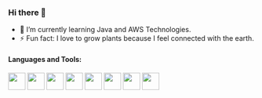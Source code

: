 ### Hi there 👋

<!-- 
**autida/autida** is a ✨ _special_ ✨ repository because its `README.md` (this file) appears on your GitHub profile.

Here are some ideas to get you started: -->

- 🌱 I’m currently learning Java and AWS Technologies.
- ⚡ Fun fact: I love to grow plants because I feel connected with the earth.

#### Languages and Tools:

<img src="https://github.com/autida/autida/assets/43236820/abaf6439-c786-4081-aa24-e63e6d71c1ca" width="35" height="35">
<img src="https://github.com/autida/autida/assets/43236820/804b7890-ce0d-47d1-ab12-b3a6583ed8a0" width="35" height="35">
<img src="https://github.com/autida/autida/assets/43236820/8bfd70b4-dbbc-4623-9d24-e5856a112af7" width="35" height="35">
<img src="https://github.com/autida/autida/assets/43236820/ae3431ff-f316-4944-ad6e-c961cd719d57" width="35" height="35">
<img src="https://github.com/autida/autida/assets/43236820/a2da0f57-1053-4711-aeff-d360e8c93d41" width="35" height="35">
<img src="https://github.com/autida/autida/assets/43236820/9a214989-48db-411f-a811-dc234cfd43fe" width="35" height="35">
<img src="https://github.com/autida/autida/assets/43236820/e735e8bf-907f-4239-a33e-126bf4af9850" width="35" height="35">
<img src="https://github.com/autida/autida/assets/43236820/31a4ab46-0e86-4b87-804c-44c762c88217" width="35" height="35">

